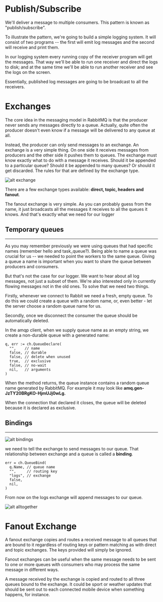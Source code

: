# Publish/Subscribe
<p>
We'll deliver a message to multiple consumers. This pattern is known as "publish/subscribe".

To illustrate the pattern, we're going to build a simple logging system. It will consist of two programs -- the first will emit log messages and the second will receive and print them.

In our logging system every running copy of the receiver program will get the messages. That way we'll be able to run one receiver and direct the logs to disk; and at the same time we'll be able to run another receiver and see the logs on the screen.

Essentially, published log messages are going to be broadcast to all the receivers.
</p>

# Exchanges
<p>
The core idea in the messaging model in RabbitMQ is that the producer never sends any messages directly to a queue. Actually, quite often the producer doesn't even know if a message will be delivered to any queue at all.

Instead, the producer can only send messages to an exchange. An exchange is a very simple thing. On one side it receives messages from producers and the other side it pushes them to queues. The exchange must know exactly what to do with a message it receives. Should it be appended to a particular queue? Should it be appended to many queues? Or should it get discarded. The rules for that are defined by the exchange type.
</p>

![alt exchange](https://www.rabbitmq.com/img/tutorials/exchanges.png)

There are a few exchange types available: **direct, topic, headers and fanout**.

The fanout exchange is very simple. As you can probably guess from the name, it just broadcasts all the messages it receives to all the queues it knows. And that's exactly what we need for our logger

## Temporary queues
---
<p>
As you may remember previously we were using queues that had specific names (remember hello and task_queue?). Being able to name a queue was crucial for us -- we needed to point the workers to the same queue. Giving a queue a name is important when you want to share the queue between producers and consumers.

But that's not the case for our logger. We want to hear about all log messages, not just a subset of them. We're also interested only in currently flowing messages not in the old ones. To solve that we need two things.

Firstly, whenever we connect to Rabbit we need a fresh, empty queue. To do this we could create a queue with a random name, or, even better - let the server choose a random queue name for us.

Secondly, once we disconnect the consumer the queue should be automatically deleted.

In the amqp client, when we supply queue name as an empty string, we create a non-durable queue with a generated name:
</p>

```
q, err := ch.QueueDeclare(
  "",    // name
  false, // durable
  false, // delete when unused
  true,  // exclusive
  false, // no-wait
  nil,   // arguments
)
```

When the method returns, the queue instance contains a random queue name generated by RabbitMQ. For example it may look like **amq.gen-JzTY20BRgKO-HjmUJj0wLg.**

When the connection that declared it closes, the queue will be deleted because it is declared as exclusive.

## Bindings
---
<p>

![alt bindings](https://www.rabbitmq.com/img/tutorials/bindings.png)


we need to tell the exchange to send messages to our queue. That relationship between exchange and a queue is called a **binding**.
</p>

```
err = ch.QueueBind(
  q.Name, // queue name
  "",     // routing key
  "logs", // exchange
  false,
  nil,
)
```
From now on the logs exchange will append messages to our queue.


![alt alltogether](https://www.rabbitmq.com/img/tutorials/python-three-overall.png)


# Fanout Exchange
A fanout exchange copies and routes a received message to all queues that are bound to it regardless of routing keys or pattern matching as with direct and topic exchanges. The keys provided will simply be ignored.

Fanout exchanges can be useful when the same message needs to be sent to one or more queues with consumers who may process the same message in different ways.

A message received by the exchange is copied and routed to all three queues bound to the exchange. It could be sport or weather updates that should be sent out to each connected mobile device when something happens, for instance.